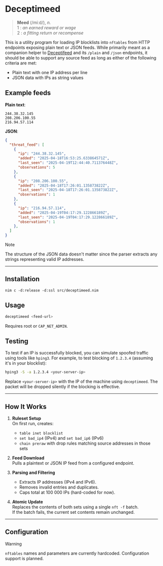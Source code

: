 # Deceptimeed

> **Meed** (/miːd/), *n.*  
> 1 : *an earned reward or wage*  
> 2 : *a fitting return or recompense*

This is a utility program for loading IP blocklists into `nftables` from HTTP endpoints exposing plain text or JSON feeds. While primarily meant as a companion helper to [Deceptifeed](https://github.com/r-smith/deceptifeed) and its `/plain` and `/json` endpoints, it should be able to support any source feed as long as either of the following criteria are met: 

+ Plain text with one IP address per line
+ JSON data with IPs as string values

## Example feeds

**Plain text**:

```plain
244.38.32.145
208.206.100.55
216.94.57.114
```

**JSON**:

```json
{
  "threat_feed": [
    {
      "ip": "244.38.32.145",
      "added": "2025-04-18T16:53:25.633864571Z",
      "last_seen": "2025-04-19T12:44:40.711376448Z",
      "observations": 5
    },
    {
      "ip": "208.206.100.55",
      "added": "2025-04-18T17:26:01.135873822Z",
      "last_seen": "2025-04-18T17:26:01.135873822Z",
      "observations": 1
    },
    {
      "ip": "216.94.57.114",
      "added": "2025-04-19T04:17:29.122866189Z",
      "last_seen": "2025-04-19T04:17:29.122866189Z",
      "observations": 1
    },
  ]
}
```

> [!NOTE]
> The structure of the JSON data doesn't matter since the parser extracts any strings representing valid IP addresses.
---

## Installation

`nim c -d:release -d:ssl src/deceptimeed.nim`

## Usage

```bash
deceptimeed <feed-url>
```

Requires root or `CAP_NET_ADMIN`.

## Testing

To test if an IP is successfully blocked, you can simulate spoofed traffic using tools like `hping3`. For example, to test blocking of `1.2.3.4` (assuming it's in your blocklist):

```bash
hping3 -S -a 1.2.3.4 <your-server-ip>
```

Replace `<your-server-ip>` with the IP of the machine using `deceptimeed`. The packet will be dropped silently if the blocking is effective.

---

## How It Works

1. **Ruleset Setup**  
   On first run, creates:
   - `table inet blocklist`
   - `set bad_ip4` (IPv4) and `set bad_ip6` (IPv6)
   - `chain preraw` with drop rules matching source addresses in those sets

2. **Feed Download**  
   Pulls a plaintext or JSON IP feed from a configured endpoint.

3. **Parsing and Filtering**  
   - Extracts IP addresses (IPv4 and IPv6).
   - Removes invalid entries and duplicates.
   - Caps total at 100 000 IPs (hard-coded for now).

4. **Atomic Update**  
   Replaces the contents of both sets using a single `nft -f` batch.  
   If the batch fails, the current set contents remain unchanged.

---

## Configuration

> [!WARNING]
> `nftables` names and parameters are currently hardcoded. Configuration support is planned.
